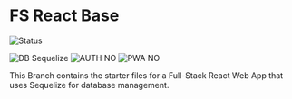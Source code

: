 # FS React Base
![Status](https://img.shields.io/badge/STATUS-IN--PROGRESS-red)

![DB Sequelize](https://img.shields.io/badge/DB-SEQUELIZE-blue)
![AUTH NO](https://img.shields.io/badge/USER_AUTH-NO-orange)
![PWA NO](https://img.shields.io/badge/PWA-NO-orange)

This Branch contains the starter files for a Full-Stack React Web App that uses Sequelize for database management.